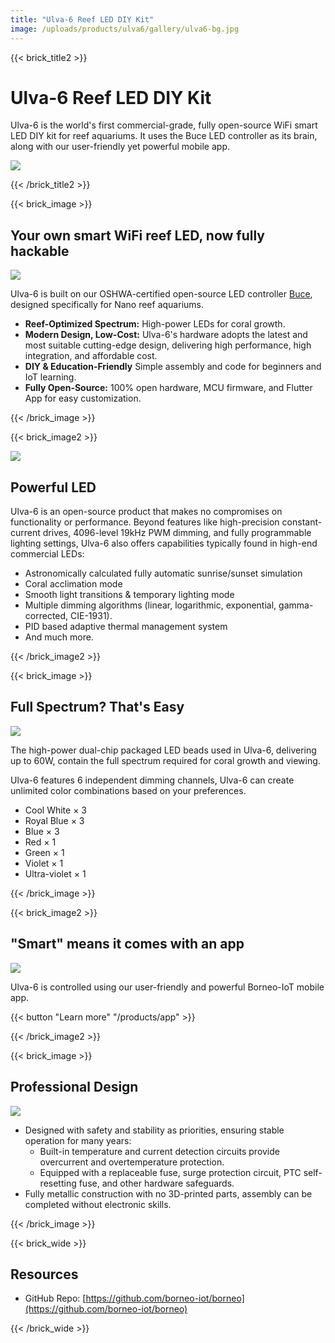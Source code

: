 ```yaml
---
title: "Ulva-6 Reef LED DIY Kit"
image: /uploads/products/ulva6/gallery/ulva6-bg.jpg
---
```


{{< brick_title2 >}}

# Ulva-6 Reef LED DIY Kit

Ulva-6 is the world's first commercial-grade, fully open-source WiFi smart LED DIY kit for reef aquariums. It uses the Buce LED controller as its brain, along with our user-friendly yet powerful mobile app.

![](/uploads/products/ulva6/gallery/ulva6-looking.jpg)

{{< /brick_title2 >}}

{{< brick_image >}}

## Your own smart WiFi reef LED, now fully hackable

![](/uploads/products/ulva6/gallery/ulva6-assembly.jpg)

Ulva-6 is built on our OSHWA-certified open-source LED controller [Buce](../buce), designed specifically for Nano reef aquariums.

* **Reef-Optimized Spectrum:** High-power LEDs for coral growth.
* **Modern Design, Low-Cost:** Ulva-6's hardware adopts the latest and most suitable cutting-edge design, delivering high performance, high integration, and affordable cost.
* **DIY & Education-Friendly** Simple assembly and code for beginners and IoT learning.
* **Fully Open-Source:** 100% open hardware, MCU firmware, and Flutter App for easy customization.


{{< /brick_image >}}

{{< brick_image2 >}}

![](/uploads/products/ulva6/gallery/ulva6-leds.jpg)

## Powerful LED

Ulva-6 is an open-source product that makes no compromises on functionality or performance. Beyond features like high-precision constant-current drives, 4096-level 19kHz PWM dimming, and fully programmable lighting settings, Ulva-6 also offers capabilities typically found in high-end commercial LEDs:

* Astronomically calculated fully automatic sunrise/sunset simulation
* Coral acclimation mode
* Smooth light transitions & temporary lighting mode
* Multiple dimming algorithms (linear, logarithmic, exponential, gamma-corrected, CIE-1931).
* PID based adaptive thermal management system
* And much more.

{{< /brick_image2 >}}



{{< brick_image >}}

## Full Spectrum? That's Easy

![](/uploads/products/ulva6/gallery/ulva6-spectrogram.png)

The high-power dual-chip packaged LED beads used in Ulva-6, delivering up to 60W, contain the full spectrum required for coral growth and viewing.

Ulva-6 features 6 independent dimming channels, Ulva-6 can create unlimited color combinations based on your preferences.

* Cool White × 3
* Royal Blue × 3
* Blue × 3
* Red × 1
* Green × 1
* Violet × 1
* Ultra-violet × 1


{{< /brick_image >}}

{{< brick_image2 >}}

## "Smart" means it comes with an app

![](/uploads/products/app/app.png)

Ulva-6 is controlled using our user-friendly and powerful Borneo-IoT mobile app.

{{< button "Learn more" "/products/app" >}}

{{< /brick_image2 >}}

{{< brick_image >}}

## Professional Design

![](/uploads/products/ulva6/gallery/ulva6-looking.jpg)

* Designed with safety and stability as priorities, ensuring stable operation for many years:
  * Built-in temperature and current detection circuits provide overcurrent and overtemperature protection.
  * Equipped with a replaceable fuse, surge protection circuit, PTC self-resetting fuse, and other hardware safeguards.
* Fully metallic construction with no 3D-printed parts, assembly can be completed without electronic skills.

{{< /brick_image >}}


{{< brick_wide >}}

## Resources

* GitHub Repo: [https://github.com/borneo-iot/borneo](https://github.com/borneo-iot/borneo)


{{< /brick_wide >}}
